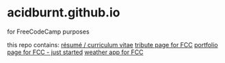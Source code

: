 # acidburnt.github.io

for FreeCodeCamp purposes

this repo contains:
[résumé / curriculum vitae](https://acidburnt.github.io/curriculum/)
[tribute page for FCC](https://acidburnt.github.io/tribute-page/)
[portfolio page for FCC - just started](https://acidburnt.github.io/portfolio-page/)
[weather app for FCC](https://acidburnt.github.io/weather-app/)
